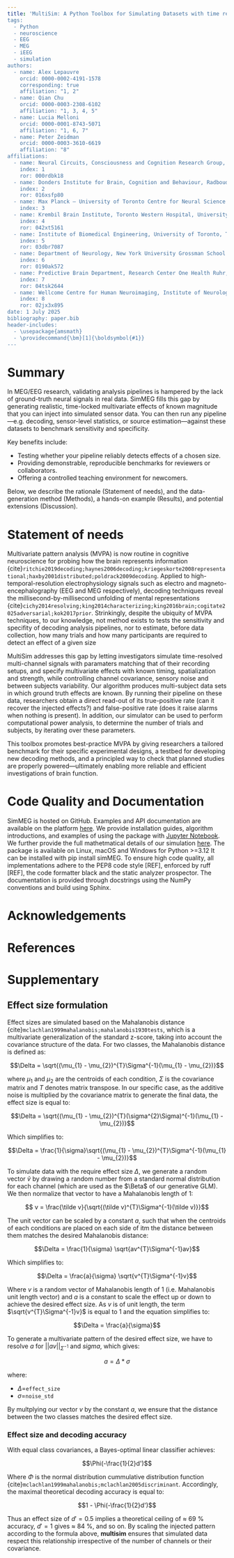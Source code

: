 ```yaml
---
title: 'MultiSim: A Python Toolbox for Simulating Datasets with time resolved multivariate effects
tags:
  - Python
  - neuroscience
  - EEG
  - MEG
  - iEEG
  - simulation
authors:
  - name: Alex Lepauvre
    orcid: 0000-0002-4191-1578
    corresponding: true
    affiliation: "1, 2"
  - name: Qian Chu
    orcid: 0000-0003-2308-6102
    affiliation: "1, 3, 4, 5"
  - name: Lucia Melloni
    orcid: 0000-0001-8743-5071
    affiliation: "1, 6, 7"
  - name: Peter Zeidman
    orcid: 0000-0003-3610-6619
    affiliation: "8"
affiliations:
  - name: Neural Circuits, Consciousness and Cognition Research Group, Max Planck Institute for Empirical Aesthetics, Frankfurt am Main, Germany
    index: 1
    ror: 000rdbk18
  - name: Donders Institute for Brain, Cognition and Behaviour, Radboud University Nijmegen, Nijmegen, The Netherlands
    index: 2
    ror: 016xsfp80
  - name: Max Planck – University of Toronto Centre for Neural Science and Technology
    index: 3
  - name: Krembil Brain Institute, Toronto Western Hospital, University Health Network, Toronto, ON, Canada
    index: 4
    ror: 042xt5161
  - name: Institute of Biomedical Engineering, University of Toronto, Toronto, ON, Canada
    index: 5
    ror: 03dbr7087
  - name: Department of Neurology, New York University Grossman School of Medicine, New York, NY, USA
    index: 6
    ror: 0190ak572
  - name: Predictive Brain Department, Research Center One Health Ruhr, University Alliance Ruhr, Faculty of Psychology, Ruhr University Bochum, Bochum, Germany
    index: 7
    ror: 04tsk2644
  - name: Wellcome Centre for Human Neuroimaging, Institute of Neurology, University College London, London, UK
    index: 8
    ror: 02jx3x895
date: 1 July 2025
bibliography: paper.bib
header-includes:
  - \usepackage{amsmath}
  - \providecommand{\bm}[1]{\boldsymbol{#1}}
---
```


# Summary
In MEG/EEG research, validating analysis pipelines is hampered by the lack of ground-truth neural signals in real data. SimMEG fills this gap by generating realistic, time-locked multivariate effects of known magnitude that you can inject into simulated sensor data. You can then run any pipeline—e.g. decoding, sensor-level statistics, or source estimation—against these datasets to benchmark sensitivity and specificity.

Key benefits include:

- Testing whether your pipeline reliably detects effects of a chosen size.  
- Providing demonstrable, reproducible benchmarks for reviewers or collaborators.  
- Offering a controlled teaching environment for newcomers.  

Below, we describe the rationale (Statement of needs), and the data-generation method (Methods), a hands-on example (Results), and potential extensions (Discussion).  

# Statement of needs
Multivariate pattern analysis (MVPA) is now routine in cognitive neuroscience for probing how the brain represents information {cite}`ritchie2019decoding;haynes2006decoding;kriegeskorte2008representational;haxby2001distributed;poldrack2009decoding`. Applied to high-temporal-resolution electrophysiology signals such as electro and magneto-encephalography (EEG and MEG respectively), decoding techniques reveal the millisecond-by-millisecond unfolding of mental representations {cite}`cichy2014resolving;king2014characterizing;king2016brain;cogitate2025adversarial;kok2017prior`. Strinkingly, despite the ubiquity of MVPA techniques, to our knowledge, not method exists to tests the sensitivity and specifity of decoding analysis pipelines, nor to estimate, before data collection, how many trials and how many participants are required to detect an effect of a given size

MultiSim addresses this gap by letting investigators simulate time-resolved multi-channel signals with paramaters matching that of their recording setups, and specify multivariate effects with known timing, spatialization and strength, while controlling channel covariance, sensory noise and between subjects variability. Our algorithm produces multi-subject data sets in which ground truth effects are known. By running their pipeline on these data, researchers obtain a direct read-out of its true-positive rate (can it recover the injected effects?) and false-positive rate (does it raise alarms when nothing is present). In addition, our simulator can be used to perform computational power analysis, to determine the number of trials and subjects, by iterating over these parameters.

This toolbox promotes best-practice MVPA by giving researchers a tailored benchmark for their specific experimental designs, a testbed for developing new decoding methods, and a principled way to check that planned studies are properly powered—ultimately enabling more reliable and efficient investigations of brain function.


# Code Quality and Documentation
SimMEG is hosted on GitHub. Examples and API documentation are available on the platform [here](https://alexlepauvre.github.io/meeg_simulator/). We provide installation guides, algorithm introductions, and examples of using the package with [Jupyter Notebook](https://alexlepauvre.github.io/meeg_simulator/tutorial/index.html). We further provide the full mathetmatical details of our simulation [here](https://alexlepauvre.github.io/meeg_simulator/tutorial/06-mathematical_details.html). The package is available on Linux, macOS and Windows for Python >=3.12
It can be installed with pip install simMEG. To ensure high code quality, all implementations adhere to the PEP8 code style [REF], enforced by ruff [REF], the code formatter black and the static analyzer prospector. The documentation is provided through docstrings using the NumPy conventions and build using Sphinx. 

# Acknowledgements

# References


# Supplementary

## Effect size formulation

Effect sizes are simulated based on the Mahalanobis distance {cite}`mclachlan1999mahalanobis;mahalanobis1930tests`, which is a multivariate generalization of the standard z-score, taking into account the covariance structure of the data. For two classes, the Mahalanobis distance is defined as:

$$\Delta =  \sqrt{(\mu_{1} - \mu_{2})^{T}\Sigma^{-1}(\mu_{1} - \mu_{2})}$$

where $\mu_{1}$ and $\mu_{2}$ are the centroids of each condition, $\Sigma$ is the covariance matrix and $T$ denotes matrix transpose. In our specific case, as the additive noise is multiplied by the covariance matrix to generate the final data, the effect size is equal to:

$$\Delta =  \sqrt{(\mu_{1} - \mu_{2})^{T}(\sigma^{2}\Sigma)^{-1}(\mu_{1} - \mu_{2})}$$

Which simplifies to:

$$\Delta =  \frac{1}{\sigma}\sqrt{(\mu_{1} - \mu_{2})^{T}\Sigma^{-1}(\mu_{1} - \mu_{2})}$$

To simulate data with the require effect size $\Delta$, we generate a random vector $\tilde v$ by drawing a random number from a standard normal distribution for each channel (which are used as the $\Beta$ of our generative GLM). We then normalize that vector to have a Mahalanobis length of 1:

$$ v = \frac{\tilde v}{\sqrt{(\tilde v)^{T}\Sigma^{-1}(\tilde v)}}$$

The unit vector can be scaled by a constant $a$, such that when the centroids of each conditions are placed on each side of itm the distance between them matches the desired Mahalanobis distance:

$$\Delta =  \frac{1}{\sigma} \sqrt{av^{T}\Sigma^{-1}av}$$

Which simplifies to:

$$\Delta =  \frac{a}{\sigma} \sqrt{v^{T}\Sigma^{-1}v}$$

Where $v$ is a random vector of Mahalanobis length of 1 (i.e. Mahalanobis unit length vector) and $a$ is a constant to scale the effect up or down to achieve the desired effect size. As $v$ is of unit length, the term $\sqrt{v^{T}\Sigma^{-1}v}$ is equal to 1 and the equation simplifies to:

$$\Delta =  \frac{a}{\sigma}$$

To generate a multivariate pattern of the desired effect size, we have to resolve $a$ for $||av||_{\Sigma^{-1}}$ and $sigma$, which gives:

$$a = \Delta * \sigma$$

where: 
- $\Delta =$``effect_size``
- $\sigma$=``noise_std``

By multplying our vector $v$ by the constant $a$, we ensure that the distance between the two classes matches the desired effect size.

### Effect size and decoding accuracy

With equal class covariances, a Bayes-optimal linear classifier achieves:

$$\Phi(-\frac{1}{2}d')$$

Where $\Phi$ is the normal distribution cummulative distribution function {cite}`mclachlan1999mahalanobis;mclachlan2005discriminant`. Accordingly, the maximal theoretical decoding accuracy is equal to:

$$1 - \Phi(-\frac{1}{2}d')$$

Thus an effect size of $d'=0.5$ implies a theoretical ceiling of ≈ 69 % accuracy, $d'=1$ gives ≈ 84 %, and so on.  By scaling the injected pattern according to the formula above, **multisim** ensures that simulated data respect this relationship irrespective of the number of channels or their covariance.